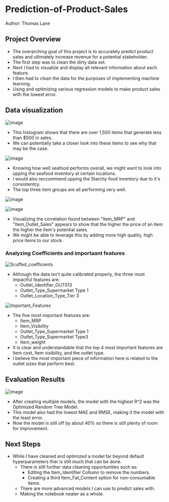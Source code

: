 # Prediction-of-Product-Sales
Author: Thomas Lane

## Project Overview

- The overarching goal of this project is to accurately predict product sales and ultimately increase revenue for a potential stakeholder.
-  The first step was to clean the dirty data set.
-  Next I had to visualize and display all relevant information about each feature.
-  I then had to clean the data for the purposes of implementing machine learning.
-  Using and optimizing various regression models to make product sales with the lowest error.

  

## Data visualization
![image](https://github.com/ThomasLane1820/Prediction-of-Product-Sales/assets/139289105/f5a2c2f9-36f1-4405-b1e4-e5dea92ddd81)
- This histogram shows that there are over 1,500 items that generate less than $500 in sales.
- We can potentially take a closer look into these items to see why that may be the case.





![image](https://github.com/ThomasLane1820/Prediction-of-Product-Sales/assets/139289105/d51e6016-8d6e-4d65-843f-00cba7bb85c7)
- Knowing how well seafood performs overall, we might want to look into upping the seafood inventory at certain locations.
- I would also reccommend upping the Starchy food inventory due to it's consistentcy.
- The top three item groups are all performing very well.



![image](https://github.com/ThomasLane1820/Prediction-of-Product-Sales/assets/139289105/1a1b0f20-56e0-470b-a53a-147ef23c55d9)

![image](https://github.com/ThomasLane1820/Prediction-of-Product-Sales/assets/139289105/e9b8c45d-c840-482d-9641-cf4aa44f552d)
- Visualizing the correlation found between "Item_MRP" and "Item_Outlet_Sales" appears to show that the higher the price of an item the higher the item's potential sales.
- We might be able to leverage this by adding more high quality, high price items to our stock.

### Analyzing Coefficients and importaant features
![Scuffed_coefficients](https://github.com/ThomasLane1820/Prediction-of-Product-Sales/assets/139289105/108cd507-0d65-4fb5-bd1b-698ec17e0254)
- Although the data isn't quite calibrated properly, the three most impactful features are:
  - Outlet_Identifier_OUT013
  - Outlet_Type_Supermarket Type 1
  - Outlet_Location_Type_Tier 3
 
![Important_Features](https://github.com/ThomasLane1820/Prediction-of-Product-Sales/assets/139289105/fd70117a-9691-4f13-a625-e90026162f42)
- The five most important features are:
  - Item_MRP
  - Item_Visibility
  - Outlet_Type_Supermarket Type 1
  - Outlet_Type_Supermarket Type3
  - Item_weight
- It is clear and understandable that the top 4 most important features are Item cost, Item visibility, and the outlet type.
- I believe the most important piece of information here is related to the outlet sizes that perform best.
  
## Evaluation Results
![image](https://github.com/ThomasLane1820/Prediction-of-Product-Sales/assets/139289105/336a7666-eb6a-48c5-843b-f3e5cbc7252b)
- After creating multiple models, the model with the highest R^2 was the Optimized Random Tree Model.
- This model also had the lowest MAE and RMSE, making it the model with the least error.
- Now the model is still off by about 40% so there is still plenty of room for improvement.
  
## Next Steps
- While I have cleaned and optimized a model far beyond default hyperparameters ther is still much that can be done.
  -  There is still further data cleaning opportunities such as:
      - Editing the Item_Identifier Collumn to remove the numbers.
      - Creating a third Item_Fat_Content option for non-consumable items.
  - There are more advanced models I can use to predict sales with.
  - Making the notebook neater as a whole.
